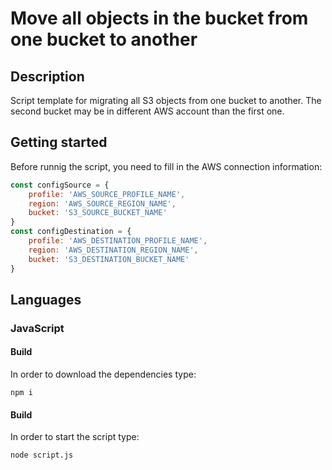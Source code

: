 # Move all objects in the bucket from one bucket to another
## Description
Script template for migrating all S3 objects from one bucket to another. The second bucket may be in different AWS account than the first one.

## Getting started
Before runnig the script, you need to fill in the AWS connection information:
```js
const configSource = {
    profile: 'AWS_SOURCE_PROFILE_NAME',
    region: 'AWS_SOURCE_REGION_NAME',
    bucket: 'S3_SOURCE_BUCKET_NAME'
}
const configDestination = {
    profile: 'AWS_DESTINATION_PROFILE_NAME',
    region: 'AWS_DESTINATION_REGION_NAME',
    bucket: 'S3_DESTINATION_BUCKET_NAME'
}
```

## Languages
### JavaScript
#### Build
In order to download the dependencies type:
```shell
npm i
```

#### Build
In order to start the script type:
```shell
node script.js
```
